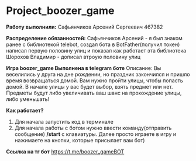 # Project_boozer_game

**Работу выполнили:** 
 Сафьянчиков Арсений Сергеевич 467382 

**Распределение обязанностей:**
Сафьянчиков Арсений - я был знаком ранее с библиотекой telebot, создал бота в BotFather(получил токен) написал первую половину улиц и показал как работает эта библиотека
Шорохов Владимир - дописал втроую половину улиц

**Игра boozer_game Выполнена в telegram боте**
Описание:
Вы веселились у друга на дне рождении, но праздник закончился и пришло время возвращаться домой. Вам нужно пройти улицы, чтобы попасть домой. В начале улицы у вас будет выбор, взять предмет или нет. 
Предметы будут либо увеличивать ваш шанс на прохождение улицы, либо уменьшать!

**Как работает?**
1. Для начала запустить код в терминале
2. Для начала работы с ботом нужно ввести команду(отправить сообщение) **/start** с клавиатуры. Далее просто играете в игру и нажимаете на кнопки, которые присылает вам бот)

**Ссылка на тг бот**
https://t.me/boozer_gameBOT
